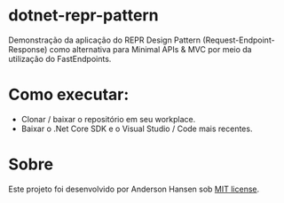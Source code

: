 # dotnet-repr-pattern
Demonstração da aplicação do REPR Design Pattern (Request-Endpoint-Response) como alternativa para Minimal APIs & MVC por meio da utilização do FastEndpoints.

# Como executar:
- Clonar / baixar o repositório em seu workplace.
- Baixar o .Net Core SDK e o Visual Studio / Code mais recentes.

# Sobre
Este projeto foi desenvolvido por Anderson Hansen sob [MIT license](LICENSE).